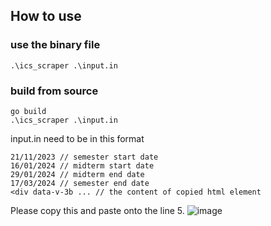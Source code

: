 ## How to use

### use the binary file
```
.\ics_scraper .\input.in
```

### build from source
```
go build
.\ics_scraper .\input.in
```

input.in need to be in this format 

```
21/11/2023 // semester start date
16/01/2024 // midterm start date
29/01/2024 // midterm end date
17/03/2024 // semester end date
<div data-v-3b ... // the content of copied html element
```
Please copy this and paste onto the line 5.
![image](https://github.com/RiwEZ/cmu_reg_ics_scraper/assets/55591062/07d9963d-5b0d-4ae8-91fc-55aa23160b9c)
